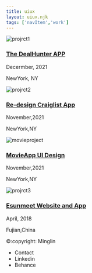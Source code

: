 ```yaml
---
title: uiux
layout: uiux.njk
tags: ['navItem','work']
---
```


   <main class="uiux">
     <div class="pjcard">
        <a href="/#"></a>
       <img src="/images/thedealhunter.jpg" alt="projrct1">
       <div class="card_text">
         <h3> <a href="/pj_thedealhunter"> The DealHunter APP</a></h3> 
        <p>Decermber, 2021 </p>
       <p>NewYork, NY<p>
         </div>
     </div>
     <div class="pjcard">
       <img src="/images/craiglist.jpg" alt="projrct2">
       <div class="card_text">
       <h3><a href="/pj_thedealhunter">Re-design Craiglist App</a></h3>
       <p>November,2021 </p>
       <p>NewYork,NY</p>
       </div>
     </div>
     <div class="pjcard">
       <img src="/images/movie.jpg" alt="movieproject">
       <div class="card_text">
       <h3><a href="/movie">MovieApp UI Design </a></h3>
       <p>November,2021 </p>
       <p>NewYork,NY</p>
       </div>
     </div>
     <div class="pjcard">
       <img src="/images/esunmeetwebsite.jpg" alt="projrct3">
       <div class="card_text">
       <h3><a href="/pj-esunmeet">Esunmeet Website and App</a></h3>
       <p> April, 2018 <p>
       <p>Fujian,China<p>
       </div>
     </div>
     
     
     
   </main>

  <footer>
      <p>
        &copy:copyright: Minglin
      </p>
      <ul>
        <li>
          Contact
        </li>
        <li>
          Linkedin
        </li>
        <li>
          Behance
        </li>
      </ul>
    </footer>
    </body>
